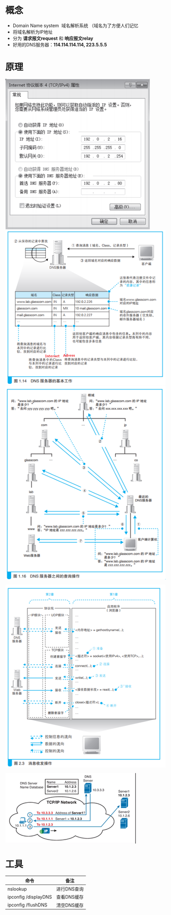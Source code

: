 # 概念
-   Domain Name system  域名解析系统 （域名为了方便人们记忆
-   将域名解析为IP地址
-   分为 **请求报文request** 和 **响应报文relay**
-   好用的DNS服务器：**114.114.114.114, 223.5.5.5**

# 原理
![](../../photo/Pasted%20image%2020221027145859.png)
![](../../photo/Pasted%20image%2020221027150834.png)
![](../../photo/Pasted%20image%2020221027173330.png)

![](../../photo/Pasted%20image%2020221027174131.png)

![](../../photo/Pasted%20image%2020220930144013.png)

# 工具
| 命令                   | 备注      |
|----------------------|---------|
| nslookup             | 进行DNS查询 |
| ipconfig /displayDNS | 查看DNS缓存 |
| ipconfig /flushDNS    | 清空DNS缓存 |
